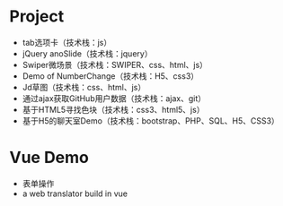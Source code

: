 # Project
- tab选项卡（技术栈：js）
- jQuery anoSlide（技术栈：jquery）
- Swiper微场景（技术栈：SWIPER、css、html、js）
- Demo of NumberChange（技术栈：H5、css3）
- Jd草图（技术栈：css、html、js）
- 通过ajax获取GitHub用户数据（技术栈：ajax、git）
- 基于HTML5寻找色块（技术栈：css3、html5、js）
- 基于H5的聊天室Demo（技术栈：bootstrap、PHP、SQL、H5、CSS3）

# Vue Demo
- 表单操作
- a web translator build in vue
